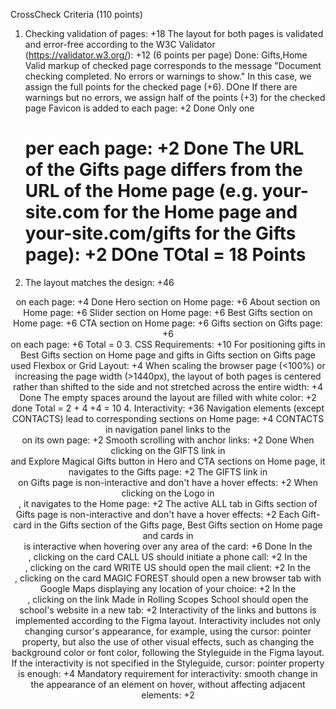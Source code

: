 CrossCheck Criteria (110 points)
1. Checking validation of pages: +18
The layout for both pages is validated and error-free according to the W3C Validator (https://validator.w3.org/): +12 (6 points per page) Done: Gifts,Home
Valid markup of checked page corresponds to the message "Document checking completed. No errors or warnings to show." In this case, we assign the full points for the checked page (+6). DOne
If there are warnings but no errors, we assign half of the points (+3) for the checked page
Favicon is added to each page: +2 Done
Only one <h1> per each page: +2 Done
The URL of the Gifts page differs from the URL of the Home page (e.g. your-site.com for the Home page and your-site.com/gifts for the Gifts page): +2 DOne
TOtal = 18 Points
2. The layout matches the design: +46
<header> on each page: +4 Done
Hero section on Home page: +6
About section on Home page: +6
Slider section on Home page: +6
Best Gifts section on Home page: +6
CTA section on Home page: +6
Gifts section on Gifts page: +6
<footer> on each page: +6
Total = 0
3. CSS Requirements: +10
For positioning gifts in Best Gifts section on Home page and gifts in Gifts section on Gifts page used Flexbox or Grid Layout: +4
When scaling the browser page (<100%) or increasing the page width (>1440px), the layout of both pages is centered rather than shifted to the side and not stretched across the entire width: +4 Done
The empty spaces around the layout are filled with white color: +2 done
Total = 2 + 4 +4 = 10
4. Interactivity: +36
Navigation elements (except CONTACTS) lead to corresponding sections on Home page: +4
CONTACTS in navigation panel links to the <footer> on its own page: +2
Smooth scrolling with anchor links: +2 Done
When clicking on the GIFTS link in <header> and Explore Magical Gifts button in Hero and CTA sections on Home page, it navigates to the Gifts page: +2
The GIFTS link in <header> on Gifts page is non-interactive and don't have a hover effects: +2
When clicking on the Logo in <header>, it navigates to the Home page: +2
The active ALL tab in Gifts section of Gifts page is non-interactive and don't have a hover effects: +2
Each Gift-card in the Gifts section of the Gifts page, Best Gifts section on Home page and cards in <footer> is interactive when hovering over any area of the card: +6 Done
In the <footer>, clicking on the card CALL US should initiate a phone call: +2
In the <footer>, clicking on the card WRITE US should open the mail client: +2
In the <footer>, clicking on the card MAGIC FOREST should open a new browser tab with Google Maps displaying any location of your choice: +2
In the <footer>, clicking on the link Made in Rolling Scopes School should open the school's website in a new tab: +2
Interactivity of the links and buttons is implemented according to the Figma layout. Interactivity includes not only changing cursor's appearance, for example, using the cursor: pointer property, but also the use of other visual effects, such as changing the background color or font color, following the Styleguide in the Figma layout. If the interactivity is not specified in the Styleguide, cursor: pointer property is enough: +4
Mandatory requirement for interactivity: smooth change in the appearance of an element on hover, without affecting adjacent elements: +2